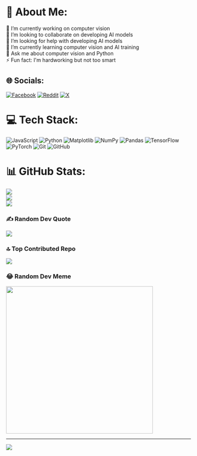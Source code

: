 # 💫 About Me:
🔭 I’m currently working on computer vision<br>👯 I’m looking to collaborate on developing AI models<br>🤝 I’m looking for help with developing AI models<br>🌱 I’m currently learning computer vision and AI training<br>💬 Ask me about computer vision and Python<br>⚡ Fun fact: I'm hardworking but not too smart


## 🌐 Socials:
[![Facebook](https://img.shields.io/badge/Facebook-%231877F2.svg?logo=Facebook&logoColor=white)](https://facebook.com/minhtrietn07) [![Reddit](https://img.shields.io/badge/Reddit-%23FF4500.svg?logo=Reddit&logoColor=white)](https://reddit.com/user/Still-Ad8308) [![X](https://img.shields.io/badge/X-black.svg?logo=X&logoColor=white)](https://x.com/minhtrietn) 

# 💻 Tech Stack:
![JavaScript](https://img.shields.io/badge/javascript-%23323330.svg?style=flat&logo=javascript&logoColor=%23F7DF1E) ![Python](https://img.shields.io/badge/python-3670A0?style=flat&logo=python&logoColor=ffdd54) ![Matplotlib](https://img.shields.io/badge/Matplotlib-%23ffffff.svg?style=flat&logo=Matplotlib&logoColor=black) ![NumPy](https://img.shields.io/badge/numpy-%23013243.svg?style=flat&logo=numpy&logoColor=white) ![Pandas](https://img.shields.io/badge/pandas-%23150458.svg?style=flat&logo=pandas&logoColor=white) ![TensorFlow](https://img.shields.io/badge/TensorFlow-%23FF6F00.svg?style=flat&logo=TensorFlow&logoColor=white) ![PyTorch](https://img.shields.io/badge/PyTorch-%23EE4C2C.svg?style=flat&logo=PyTorch&logoColor=white) ![Git](https://img.shields.io/badge/git-%23F05033.svg?style=flat&logo=git&logoColor=white) ![GitHub](https://img.shields.io/badge/github-%23121011.svg?style=flat&logo=github&logoColor=white)
# 📊 GitHub Stats:
![](https://github-readme-stats.vercel.app/api?username=minhtrietn&theme=dark&hide_border=false&include_all_commits=false&count_private=false)<br/>
![](https://github-readme-streak-stats.herokuapp.com/?user=minhtrietn&theme=dark&hide_border=false)<br/>
![](https://github-readme-stats.vercel.app/api/top-langs/?username=minhtrietn&theme=dark&hide_border=false&include_all_commits=false&count_private=false&layout=compact)

### ✍️ Random Dev Quote
![](https://quotes-github-readme.vercel.app/api?type=vetical&theme=radical)

### 🔝 Top Contributed Repo
![](https://github-contributor-stats.vercel.app/api?username=minhtrietn&limit=5&theme=ambient_gradient&combine_all_yearly_contributions=true)

### 😂 Random Dev Meme
<img src='https://memer-new.vercel.app/' style="height: 400px;"/>

---
[![](https://visitcount.itsvg.in/api?id=minhtrietn&icon=2&color=8)](https://visitcount.itsvg.in)

<!-- Proudly created with GPRM ( https://gprm.itsvg.in ) -->
